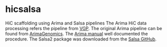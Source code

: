 # hicsalsa
HiC scaffolding using Arima and Salsa pipelines
The Arima HiC data processing refers the pipeline from [VGP](https://github.com/VGP/vgp-assembly/tree/master/pipeline/salsa). The original Arima pipeline can be found from [ArimaGenomics](https://github.com/ArimaGenomics/mapping_pipeline). The [Arima manual](https://github.com/ArimaGenomics/mapping_pipeline/blob/master/Arima_Mapping_UserGuide_A160156_v02.pdf) well documented the procedure. The Salsa2 package was downloaded from the [Salsa GitHub](https://github.com/marbl/SALSA).  

